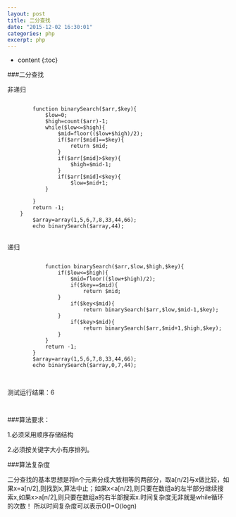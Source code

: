 ```yaml
---
layout: post
title: 二分查找
date: "2015-12-02 16:30:01"
categories: php
excerpt: php
---
```


* content
{:toc}

###二分查找

非递归
<pre>
<code>
		function binarySearch($arr,$key){
			$low=0;
			$high=count($arr)-1;
			while($low<=$high){
				$mid=floor(($low+$high)/2);
				if($arr[$mid]==$key){
					return $mid;
				}
				if($arr[$mid]>$key){
					$high=$mid-1;
				}
				if($arr[$mid]<$key){
					$low=$mid+1;
			}

		}
		return -1;
	}
		$array=array(1,5,6,7,8,33,44,66);
		echo binarySearch($array,44);
</code>
</pre>

递归
<pre>
<code>
			function binarySearch($arr,$low,$high,$key){
				if($low<=$high){
					$mid=floor(($low+$high)/2);
					if($key==$mid){
						return $mid;
				}
					if($key<$mid){
						return binarySearch($arr,$low,$mid-1,$key);
				}
					if($key>$mid){
						return binarySearch($arr,$mid+1,$high,$key);
				}
			}
			return -1;
		}
		$array=array(1,5,6,7,8,33,44,66);
		echo binarySearch($array,0,7,44);

</code>
</pre>

测试运行结果：6
<code>


</code>

###算法要求：

1.必须采用顺序存储结构

2.必须按关键字大小有序排列。

###算法复杂度

二分查找的基本思想是将n个元素分成大致相等的两部分，取a[n/2]与x做比较，如果x=a[n/2],则找到x,算法中止；如果x<a[n/2],则只要在数组a的左半部分继续搜索x,如果x>a[n/2],则只要在数组a的右半部搜索x.时间复杂度无非就是while循环的次数！
所以时间复杂度可以表示O()=O(logn)


	